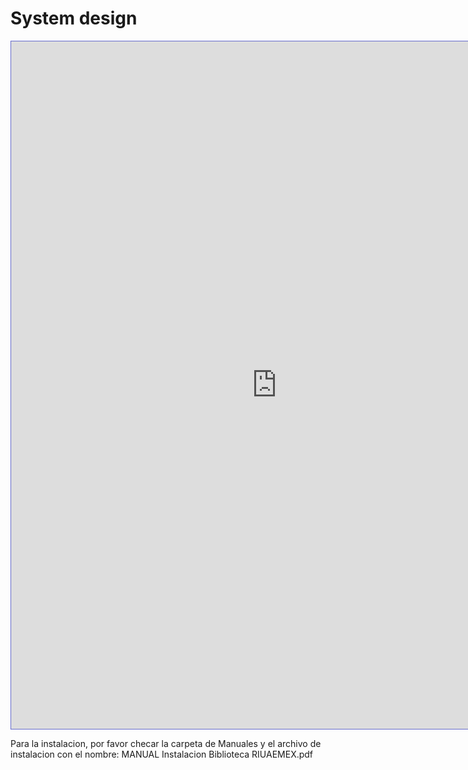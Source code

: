 # System design

<iframe style="border:1px solid #666CCC" src="https://github.com/shapzo/System-design/blob/main/Manuales/MANUAL%20Instalacion%20%20Biblioteca%20RIUAEMEX.pdf" frameborder="1" scrolling="auto" height="1100" width="850"></iframe>

Para la instalacion, por favor checar la carpeta de Manuales y el archivo de instalacion con el nombre: MANUAL Instalacion  Biblioteca RIUAEMEX.pdf
